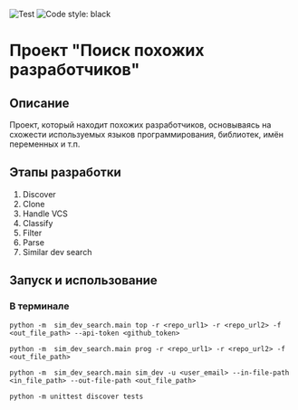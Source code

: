 ![Test](https://github.com/ILilliasI/2023_similar_dev_search_sukhova/actions/workflows/test.yml/badge.svg)
![Code style: black](https://img.shields.io/badge/code%20style-black-000000.svg)

Проект "Поиск похожих разработчиков"
==========================================
Описание        
------------------------------------------
Проект, который находит похожих разработчиков, основываясь на схожести используемых языков программирования, библиотек, имён переменных и т.п.

Этапы разработки  
------------------------------------------
1. Discover 
2. Clone
3. Handle VCS
4. Classify
5. Filter
6. Parse
7. Similar dev search

Запуск и использование
------------------------------------------
### В терминале 
```
python -m  sim_dev_search.main top -r <repo_url1> -r <repo_url2> -f <out_file_path> --api-token <github_token>

python -m  sim_dev_search.main prog -r <repo_url1> -r <repo_url2> -f <out_file_path>

python -m  sim_dev_search.main sim_dev -u <user_email> --in-file-path <in_file_path> --out-file-path <out_file_path>

python -m unittest discover tests
```